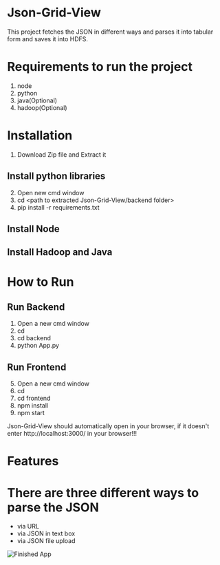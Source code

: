 # Json-Grid-View

This project fetches the JSON in different ways and parses it into tabular form and saves it into HDFS.

# Requirements to run the project
1. node
2. python
3. java(Optional)
4. hadoop(Optional)

# Installation

1. Download Zip file and Extract it

## Install python libraries
2. Open new cmd window
3. cd <path to extracted Json-Grid-View/backend folder>
4. pip install -r requirements.txt
  
## Install Node

## Install Hadoop and Java

# How to Run 

## Run Backend
1. Open a new cmd window
2. cd <path to Json-Grid-View folder>
3. cd backend
4. python App.py
  
## Run Frontend
5. Open a new cmd window
6. cd <path to Json-Grid-View folder>
7. cd frontend
8. npm install
9. npm start

Json-Grid-View should automatically open in your browser, if it doesn't enter http://localhost:3000/ in your browser!!!

# Features
# There are three different ways to parse the JSON
- via URL
- via JSON in text box
- via JSON file upload


![Finished App](UI.gif)
